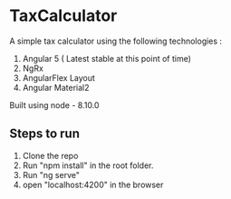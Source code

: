 # TaxCalculator

A simple tax calculator using the following technologies :
1. Angular 5 ( Latest stable at this point of time)
2. NgRx
3. AngularFlex Layout
4. Angular Material2

Built using node - 8.10.0

## Steps to run 

1. Clone the repo
2. Run "npm install" in the root folder.
3. Run "ng serve"
4. open "localhost:4200" in the browser


